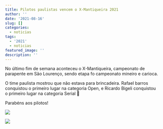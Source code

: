 ```yaml
---
title: Pilotos paulistas vencem o X-Mantiqueira 2021
author: ''
date: '2021-08-16'
slug: []
categories:
  - noticias
tags:
  - '2021'
  - noticias
featured_image: ''
description: ''
---
```


No último fim de semana aconteceu o X-Mantiqueira, campeonato de parapente em São Lourenço, sendo etapa fo campeonato mineiro e carioca.

O time paulista mostrou que não estava para brincadeira. Rafael barros conquistou o primeiro lugar na categoria Open, e Ricardo Bigeli conquistou o primeiro lugar na categoria Serial 🚀

Parabéns aos pilotos!

![](/images/x_mantiqueira_2021_rafa.jpg)

![](/images/x_mantiqueira_2021_bigeli.jpg)
